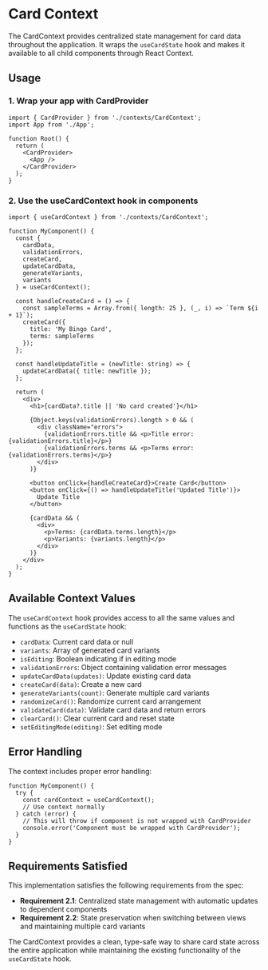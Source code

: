 # Card Context

The CardContext provides centralized state management for card data throughout the application. It wraps the `useCardState` hook and makes it available to all child components through React Context.

## Usage

### 1. Wrap your app with CardProvider

```tsx
import { CardProvider } from './contexts/CardContext';
import App from './App';

function Root() {
  return (
    <CardProvider>
      <App />
    </CardProvider>
  );
}
```

### 2. Use the useCardContext hook in components

```tsx
import { useCardContext } from './contexts/CardContext';

function MyComponent() {
  const {
    cardData,
    validationErrors,
    createCard,
    updateCardData,
    generateVariants,
    variants
  } = useCardContext();

  const handleCreateCard = () => {
    const sampleTerms = Array.from({ length: 25 }, (_, i) => `Term ${i + 1}`);
    createCard({
      title: 'My Bingo Card',
      terms: sampleTerms
    });
  };

  const handleUpdateTitle = (newTitle: string) => {
    updateCardData({ title: newTitle });
  };

  return (
    <div>
      <h1>{cardData?.title || 'No card created'}</h1>
      
      {Object.keys(validationErrors).length > 0 && (
        <div className="errors">
          {validationErrors.title && <p>Title error: {validationErrors.title}</p>}
          {validationErrors.terms && <p>Terms error: {validationErrors.terms}</p>}
        </div>
      )}
      
      <button onClick={handleCreateCard}>Create Card</button>
      <button onClick={() => handleUpdateTitle('Updated Title')}>
        Update Title
      </button>
      
      {cardData && (
        <div>
          <p>Terms: {cardData.terms.length}</p>
          <p>Variants: {variants.length}</p>
        </div>
      )}
    </div>
  );
}
```

## Available Context Values

The `useCardContext` hook provides access to all the same values and functions as the `useCardState` hook:

- `cardData`: Current card data or null
- `variants`: Array of generated card variants
- `isEditing`: Boolean indicating if in editing mode
- `validationErrors`: Object containing validation error messages
- `updateCardData(updates)`: Update existing card data
- `createCard(data)`: Create a new card
- `generateVariants(count)`: Generate multiple card variants
- `randomizeCard()`: Randomize current card arrangement
- `validateCard(data)`: Validate card data and return errors
- `clearCard()`: Clear current card and reset state
- `setEditingMode(editing)`: Set editing mode

## Error Handling

The context includes proper error handling:

```tsx
function MyComponent() {
  try {
    const cardContext = useCardContext();
    // Use context normally
  } catch (error) {
    // This will throw if component is not wrapped with CardProvider
    console.error('Component must be wrapped with CardProvider');
  }
}
```

## Requirements Satisfied

This implementation satisfies the following requirements from the spec:

- **Requirement 2.1**: Centralized state management with automatic updates to dependent components
- **Requirement 2.2**: State preservation when switching between views and maintaining multiple card variants

The CardContext provides a clean, type-safe way to share card state across the entire application while maintaining the existing functionality of the `useCardState` hook.